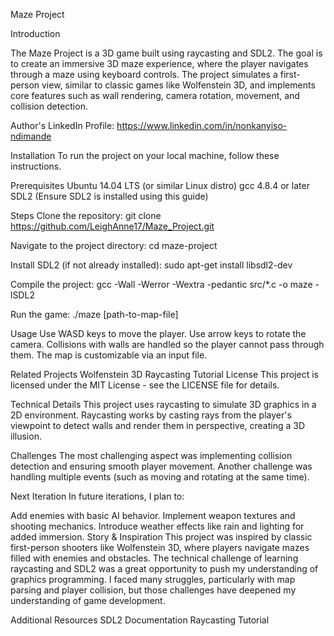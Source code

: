 Maze Project


Introduction

The Maze Project is a 3D game built using raycasting and SDL2. The goal is to create an immersive 3D maze experience, where the player navigates through a maze using keyboard controls. The project simulates a first-person view, similar to classic games like Wolfenstein 3D, and implements core features such as wall rendering, camera rotation, movement, and collision detection.


Author's LinkedIn Profile:
https://www.linkedin.com/in/nonkanyiso-ndimande

Installation
To run the project on your local machine, follow these instructions.

Prerequisites
Ubuntu 14.04 LTS (or similar Linux distro)
gcc 4.8.4 or later
SDL2 (Ensure SDL2 is installed using this guide)


Steps
Clone the repository:
git clone https://github.com/LeighAnne17/Maze_Project.git

Navigate to the project directory:
cd maze-project

Install SDL2 (if not already installed):
sudo apt-get install libsdl2-dev

Compile the project:
gcc -Wall -Werror -Wextra -pedantic src/*.c -o maze -lSDL2

Run the game:
./maze [path-to-map-file]


Usage
Use WASD keys to move the player.
Use arrow keys to rotate the camera.
Collisions with walls are handled so the player cannot pass through them.
The map is customizable via an input file.


Related Projects
Wolfenstein 3D
Raycasting Tutorial
License
This project is licensed under the MIT License - see the LICENSE file for details.


Technical Details
This project uses raycasting to simulate 3D graphics in a 2D environment. Raycasting works by casting rays from the player's viewpoint to detect walls and render them in perspective, creating a 3D illusion.


Challenges
The most challenging aspect was implementing collision detection and ensuring smooth player movement. Another challenge was handling multiple events (such as moving and rotating at the same time).


Next Iteration
In future iterations, I plan to:


Add enemies with basic AI behavior.
Implement weapon textures and shooting mechanics.
Introduce weather effects like rain and lighting for added immersion.
Story & Inspiration
This project was inspired by classic first-person shooters like Wolfenstein 3D, where players navigate mazes filled with enemies and obstacles. The technical challenge of learning raycasting and SDL2 was a great opportunity to push my understanding of graphics programming. I faced many struggles, particularly with map parsing and player collision, but those challenges have deepened my understanding of game development.


Additional Resources
SDL2 Documentation
Raycasting Tutorial
